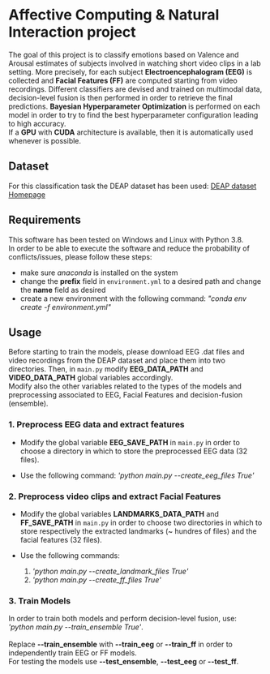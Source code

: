 # Affective Computing & Natural Interaction project
The goal of this project is to classify emotions based on Valence and Arousal estimates of subjects involved in watching short video clips in a lab setting. More precisely, for each subject **Electroencephalogram (EEG)** is collected and **Facial Features (FF)** are computed starting from video recordings.
Different classifiers are devised and trained on multimodal data, decision-level fusion is then performed in order to retrieve the final predictions. 
**Bayesian Hyperparameter Optimization** is performed on each model in order to try to find the best hyperparameter configuration leading to high accuracy.\
If a **GPU** with **CUDA** architecture is available, then it is automatically used whenever is possible.

## Dataset
For this classification task the DEAP dataset has been used: [DEAP dataset Homepage](http://www.eecs.qmul.ac.uk/mmv/datasets/deap/)

## Requirements
This software has been tested on Windows and Linux with Python 3.8.\
In order to be able to execute the software and reduce the probability of conflicts/issues, please follow these steps:

- make sure *anaconda* is installed on the system
- change the **prefix** field in ```environment.yml``` to a desired path and change the **name** field as desired
- create a new environment with the following command: *"conda env create -f environment.yml"*


## Usage
Before starting to train the models, please download EEG .dat files and video recordings from the DEAP dataset and place them into two directories. Then, in ```main.py``` modify **EEG_DATA_PATH** and **VIDEO_DATA_PATH** global variables accordingly.\
Modify also the other variables related to the types of the models and preprocessing associated to EEG, Facial Features and decision-fusion (ensemble).

### 1. Preprocess EEG data and extract features
- Modify the global variable **EEG_SAVE_PATH** in ```main.py``` in order to choose a directory in which to store the preprocessed EEG data (32 files).

- Use the following command: *'python main.py --create_eeg_files True'*

### 2. Preprocess video clips and extract Facial Features
- Modify the global variables **LANDMARKS_DATA_PATH** and **FF_SAVE_PATH** in ```main.py``` in order to choose two directories in which to store respectively the extracted landmarks (~ hundres of files) and the facial features (32 files).
 
- Use the following commands:
    1. *'python main.py --create_landmark_files True'*
    2. *'python main.py --create_ff_files True'*


### 3. Train Models
In order to train both models and perform decision-level fusion, use: *'python main.py --train_ensemble True'*.\
\
Replace **--train_ensemble** with **--train_eeg** or **--train_ff** in order to independently train EEG or FF models.\
For testing the models use **--test_ensemble**, **--test_eeg** or **--test_ff**.